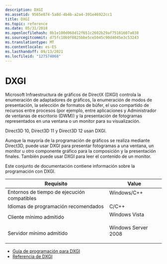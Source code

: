 ```yaml
---
description: DXGI
ms.assetid: 9565e874-5a8d-4b4b-a2a4-391e46922cc1
title: DXGI
ms.topic: reference
ms.date: 05/31/2018
ms.openlocfilehash: 8b1e100d068d12f651c2602b29af75181607a038
ms.sourcegitcommit: d75fc10b9f0825bbe5ce5045c90d4045e3c53243
ms.translationtype: MT
ms.contentlocale: es-ES
ms.lasthandoff: 09/13/2021
ms.locfileid: "127574068"
---
```

# <a name="dxgi"></a>DXGI

Microsoft Infraestructura de gráficos de DirectX (DXGI) controla la enumeración de adaptadores de gráficos, la enumeración de modos de presentación, la selección de formatos de búfer, el uso compartido de recursos entre procesos (por ejemplo, entre aplicaciones y Administrador de ventanas de escritorio (DWM)) y la presentación de fotogramas representados en una ventana o un monitor para su visualización.

Direct3D 10, Direct3D 11 y Direct3D 12 usan DXGI.

Aunque la mayoría de la programación de gráficos se realiza mediante Direct3D, puede usar DXGI para presentar fotogramas a una ventana, un monitor u otro componente gráfico para la composición y la presentación finales. También puede usar DXGI para leer el contenido de un monitor.

Este conjunto de documentación contiene información sobre la programación con DXGI.



| Requisito                                  | Value                                                                                               |
|-----------------------------------|------------------------------------------------------------------------------------------------|
| Entornos de tiempo de ejecución compatibles    | <dl> <dt>Windows/C++</dt> </dl>         |
| Idiomas de programación recomendados | C/C++                                                                                          |
| Cliente mínimo admitido          | <dl> <dt>Windows Vista</dt> </dl>       |
| Servidor mínimo admitido          | <dl> <dt>Windows Server 2008</dt> </dl> |



-   [Guía de programación para DXGI](dx-graphics-dxgi-overviews.md)
-   [Referencia de DXGI](d3d10-graphics-reference-dxgi.md)

 

 



